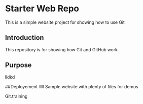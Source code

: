 # Starter Web Repo
This is a simple website project for showing how to use Git 

## Introduction 
This repository is for showing how Git and GitHub work

## Purpose
lldkd

##Deployement
lllll
Sample website with plenty of files for demos


Git.training